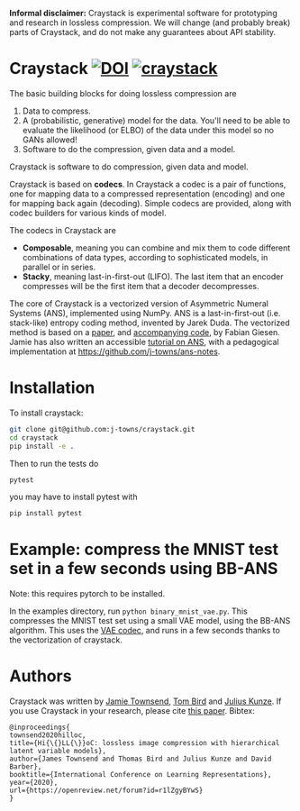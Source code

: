 __Informal disclaimer:__ Craystack is experimental software for prototyping and research in lossless compression. We will change (and probably break) parts of Craystack, and do not make any guarantees about API stability.

# Craystack [![DOI](https://zenodo.org/badge/DOI/10.5281/zenodo.4572729.svg)](https://doi.org/10.5281/zenodo.4572729) [![craystack](https://github.com/j-towns/craystack/actions/workflows/tests.yml/badge.svg)](https://github.com/j-towns/craystack/actions/workflows/tests.yml)

The basic building blocks for doing lossless compression are

1. Data to compress.
2. A (probabilistic, generative) model for the data. You'll need to be able to
   evaluate the likelihood (or ELBO) of the data under this model so no GANs
   allowed!
3. Software to do the compression, given data and a model.

Craystack is software to do compression, given data and model.

Craystack is based on **codecs**. In Craystack a codec is a pair of functions,
one for mapping data to a compressed representation (encoding) and one for
mapping back again (decoding). Simple codecs are provided, along with codec
builders for various kinds of model.

The codecs in Craystack are 

 - **Composable**, meaning you can combine and mix them to code different
   combinations of data types, according to sophisticated models, in parallel or
   in series.
 - **Stacky**, meaning last-in-first-out (LIFO). The last item that an encoder
   compresses will be the first item that a decoder decompresses.

The core of Craystack is a vectorized version of Asymmetric Numeral Systems (ANS),
implemented using NumPy. ANS is a last-in-first-out (i.e. stack-like) entropy 
coding method, invented by Jarek Duda. The vectorized method is based
on a [paper](https://arxiv.org/abs/1402.3392), and [accompanying code](
https://github.com/rygorous/ryg_rans), by Fabian Giesen. Jamie has also written
an accessible [tutorial on ANS](https://arxiv.org/abs/2001.09186), with
a pedagogical implementation at https://github.com/j-towns/ans-notes.

# Installation
To install craystack:

```bash
git clone git@github.com:j-towns/craystack.git
cd craystack
pip install -e .
```

Then to run the tests do

```bash
pytest
```

you may have to install pytest with

```bash
pip install pytest
```
# Example: compress the MNIST test set in a few seconds using BB-ANS
Note: this requires pytorch to be installed.

In the examples directory, run `python binary_mnist_vae.py`. This compresses the MNIST test set using a small VAE model, using the BB-ANS algorithm. This uses the [VAE codec](craystack/bb_ans.py#L39), and runs in a few seconds thanks to the vectorization of craystack.

# Authors
Craystack was written by [Jamie Townsend](https://j-towns.github.io), [Tom Bird](https://tom-bird.github.io/) and [Julius Kunze](https://juliuskunze.com/). If you use Craystack in your research, please cite [this paper](https://openreview.net/forum?id=r1lZgyBYwS). Bibtex:

```
@inproceedings{
townsend2020hilloc,
title={Hi{\{}LL{\}}oC: lossless image compression with hierarchical latent variable models},
author={James Townsend and Thomas Bird and Julius Kunze and David Barber},
booktitle={International Conference on Learning Representations},
year={2020},
url={https://openreview.net/forum?id=r1lZgyBYwS}
}
```
